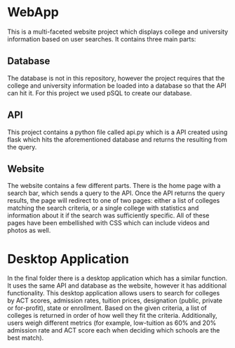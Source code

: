 # WebApp
This is a multi-faceted website project which displays college and university information based on user searches. It contains three main parts:

## Database
The database is not in this repository, however the project requires that the college and university information be loaded into a database so that the API can hit it. For this project we used pSQL to create our database.

## API
This project contains a python file called api.py which is a API created using flask which hits the aforementioned database and returns the resulting from the query.

## Website
The website contains a few different parts. There is the home page with a search bar, which sends a query to the API. Once the API returns the query results, the page will redirect to one of two pages: either a list of colleges matching the search criteria, or a single college with statistics and information about it if the search was sufficiently specific. All of these pages have been embellished with CSS which can include videos and photos as well.

# Desktop Application
In the final folder there is a desktop application which has a similar function. It uses the same API and database as the website, however it has additional functionality. This desktop application allows users to search for colleges by ACT scores, admission rates, tuition prices, designation (public, private or for-profit), state or enrollment. Based on the given criteria, a list of colleges is returned in order of how well they fit the criteria. Additionally, users weigh different metrics (for example, low-tuition as 60% and 20% admission rate and ACT score each when deciding which schools are the best match).
